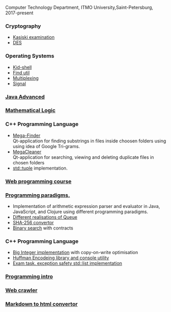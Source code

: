 
Computer Technology Department, ITMO University,Saint-Petersburg, 2017-present
### Cryptography
 * [Kasiski examination](https://github.com/mikeTerentev/cryptography)
 * [DES](https://github.com/mikeTerentev/cryptography)
 
### Operating Systems
 * [Kid-shell](https://github.com/mikeTerentev/os-kidshell/)
 * [Find util](https://github.com/mikeTerentev/os-find/) 
 * [Multiplexing](https://github.com/mikeTerentev/os-net-multiplexing)
 * [Signal](https://github.com/mikeTerentev/os-signal)
 
### [Java Advanced](https://github.com/mikeTerentev/Java-projects/tree/master/advanced-2019)

### [Mathematical Logic](https://github.com/mikeTerentev/mathlogic/)

### C++ Programming Language
 * [Mega-Finder](https://github.com/mikeTerentev/megaFinder)  
Qt-application  for finding substrings in files inside choosen folders using using idea of Google Tri-grams. 
 * [MegaCleaner](https://github.com/mikeTerentev/megaCleaner)  
Qt-application for searching, viewing and  deleting duplicate files in chosen folders 
 * [std::tuple](https://github.com/mikeTerentev/tuple) implementation.
### [Web programming course](https://github.com/mikeTerentev/Java-projects/tree/master/Web%20programming)


### [Programming paradigms.](https://github.com/mikeTerentev/Java-projects/tree/master/Java-2018)
 * Implementation of arithmetic expression parser and evaluator in Java, JavaScript, and Clojure using different programming paradigms.
 * [Different realisations of Queue](https://github.com/mikeTerentev/Java-projects/tree/master/Java-2018/java/queue)
 * [SHA-256 convertor](https://github.com/mikeTerentev/Java-projects/blob/master/Java-2018/java/md5)
 * [Binary search](https://github.com/mikeTerentev/Java-projects/tree/master/Java-2018/java/search) with contracts
### C++ Programming Language
 * [Big Integer implementation](https://github.com/mikeTerentev/bigint) with copy-on-write optimisation
 * [Huffman Encodeing library and console utility](https://github.com/mikeTerentev/huffman-archiver-cpp)
 * [Exam task. exception safety std::list implementation](https://github.com/mikeTerentev/list)

### [Programming intro](https://github.com/mikeTerentev/Java-projects/tree/master/Programing-introduction)
### [Web crawler]()
### [Markdown to html convertor]()

